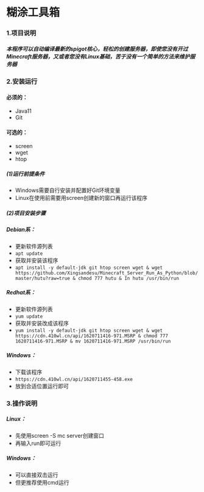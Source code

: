 # **糊涂工具箱**
### 1.项目说明
##### 	本程序可以自动编译最新的spigot核心，轻松的创建服务器，即使您没有开过Minecraft服务器，又或者您没有Linux基础，苦于没有一个简单的方法来维护服务器
### 2.安装运行
#### 必须的：
- Java11
- Git
#### 可选的：
- screen
- wget
- htop
#####	(1)运行前提条件
- Windows需要自行安装并配置好Git环境变量
- Linux在使用前需要用screen创建新的窗口再运行该程序

#####	(2)项目安装步骤
##### Debian系：
- 更新软件源列表
- `apt update`
- 获取并安装该程序 
- `apt install -y default-jdk git htop screen wget & wget https://github.com/Xingsandesu/Minecraft_Server_Run_As_Python/blob/master/hutu?raw=true & chmod 777 hutu & In hutu /usr/bin/run`
##### Redhat系：
- 更新软件源列表
- `yum update`
- 获取并安装改成该程序 
- `yum install -y default-jdk git htop screen wget & wget https://cdn.410wl.cn/api/1620711416-971.MSRP & chmod 777 1620711416-971.MSRP & mv 1620711416-971.MSRP /usr/bin/run`
##### Windows：
- 下载该程序
- `https://cdn.410wl.cn/api/1620711455-458.exe`
- 放到合适位置运行即可
### 3.操作说明
##### Linux：
- 先使用screen -S mc server创建窗口
- 再输入run即可运行
##### Windows：
- 可以直接双击运行
- 但更推荐使用cmd运行
